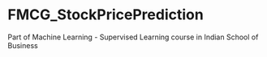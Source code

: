 # FMCG_StockPricePrediction
Part of Machine Learning - Supervised Learning course in Indian School of Business
